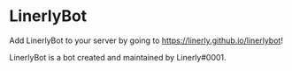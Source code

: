 # LinerlyBot

Add LinerlyBot to your server by going to https://linerly.github.io/linerlybot!

LinerlyBot is a bot created and maintained by Linerly#0001.
